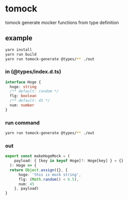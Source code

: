 # tomock
tomock generate mocker functions from type definition

## example
```bash
yarn install
yarn run build
yarn run tomock-generate @types/** ./out
```

### in (@types/index.d.ts)

```typescript
interface Hoge {
  hoge: string
  /** default: random */
  flg: boolean
  /** default: 45 */
  num: number
}
```

### run command
```bash
yarn run tomock-generate @types/** ./out
```

### out

```typescript
export const makeHogeMock = (
    payload: { [key in keyof Hoge]?: Hoge[key] } = {}
  ): Hoge => {
  return Object.assign({}, {
      hoge: 'this is mock string',
      flg: (Math.random() < 0.5),
      num: 45
    }, payload)
}
```
